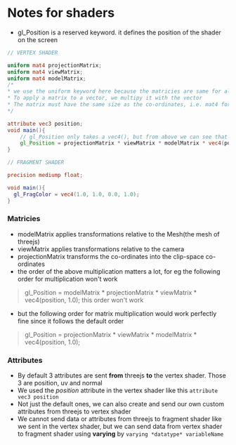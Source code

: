 # Notes for shaders

* gl_Position is a reserved keyword. it defines the position of the shader on the screen

```glsl
// VERTEX SHADER

uniform mat4 projectionMatrix;
uniform mat4 viewMatrix;
uniform mat4 modelMatrix;
/*
* we use the uniform keyword here because the matricies are same for all the vertices
* To apply a matrix to a vector, we multipy it with the vector
* The matrix must have the same size as the co-ordinates, i.e. mat4 for vec4 or mat3 for vec3, etc.
*/

attribute vec3 position;
void main(){
    // gl_Position only takes a vec4(), but from above we can see that position is a vec3(), so we change it here to vec4()
    gl_Position = projectionMatrix * viewMatrix * modelMatrix * vec4(position, 1.0);
}
```

```glsl
// FRAGMENT SHADER

precision mediump float;

void main(){
  gl_FragColor = vec4(1.0, 1.0, 0.0, 1.0);
}
```

### Matricies

* modelMatrix applies transformations relative to the Mesh(the mesh of threejs)
* viewMatrix applies transformations relative to the camera
* projectionMatrix transforms the co-ordinates into the clip-space co-ordinates
* the order of the above multiplication matters a lot, for eg the following order for multiplication won't work
> gl_Position = modelMatrix * projectionMatrix * viewMatrix * vec4(position, 1.0); this order won't work

* but the following order for matrix multiplication would work perfectly fine since it follows the default order
> gl_Position = projectionMatrix * viewMatrix * modelMatrix * vec4(position, 1.0);


### Attributes

* By default 3 attributes are sent **from** threejs **to** the vertex shader. Those 3 are position, uv and normal
* We used the *position* attribute in the vertex shader like this `attribute vec3 position`
* Not just the default ones, we can also create and send our own custom attributes from threejs to vertex shader
* We cannot send data or attributes from threejs to fragment shader like we sent in the vertex shader, but we can send data from vertex
    shader to fragment shader using **varying** by `varying *datatype* variableName`
